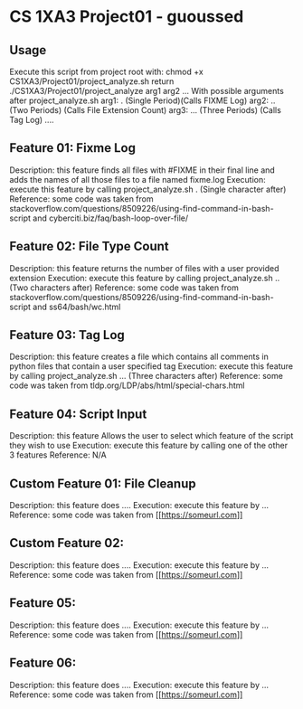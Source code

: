  
# CS 1XA3 Project01 - guoussed
## Usage
Execute this script from project root with:
chmod +x CS1XA3/Project01/project_analyze.sh  return
./CS1XA3/Project01/project_analyze arg1 arg2 ...
With possible arguments after project_analyze.sh
arg1: . (Single Period)(Calls FIXME Log)
arg2: .. (Two Periods) (Calls File Extension Count)
arg3: ... (Three Periods) (Calls Tag Log)
....
## Feature 01: Fixme Log
Description: this feature finds all files with #FIXME in their final line and adds the names of all those files to a file named fixme.log
Execution: execute this feature by calling project_analyze.sh . (Single character after)
Reference: some code was taken from stackoverflow.com/questions/8509226/using-find-command-in-bash-script and cyberciti.biz/faq/bash-loop-over-file/
## Feature 02: File Type Count
Description: this feature returns the number of files with a user provided extension
Execution: execute this feature by calling project_analyze.sh .. (Two characters after)
Reference: some code was taken from stackoverflow.com/questions/8509226/using-find-command-in-bash-script and ss64/bash/wc.html
## Feature 03: Tag Log
Description: this feature creates a file which contains all comments in python files that contain a user specified tag
Execution: execute this feature by calling project_analyze.sh ... (Three characters after)
Reference: some code was taken from tldp.org/LDP/abs/html/special-chars.html
## Feature 04: Script Input
Description: this feature Allows the user to select which feature of the script they wish to use
Execution: execute this feature by calling one of the other 3 features
Reference: N/A
## Custom Feature 01: File Cleanup
Description: this feature does ....
Execution: execute this feature by ...
Reference: some code was taken from [[https://someurl.com]]
## Custom  Feature 02:
Description: this feature does ....
Execution: execute this feature by ...
Reference: some code was taken from [[https://someurl.com]]
## Feature 05:
Description: this feature does ....
Execution: execute this feature by ...
Reference: some code was taken from [[https://someurl.com]]
## Feature 06:
Description: this feature does ....
Execution: execute this feature by ...
Reference: some code was taken from [[https://someurl.com]]
